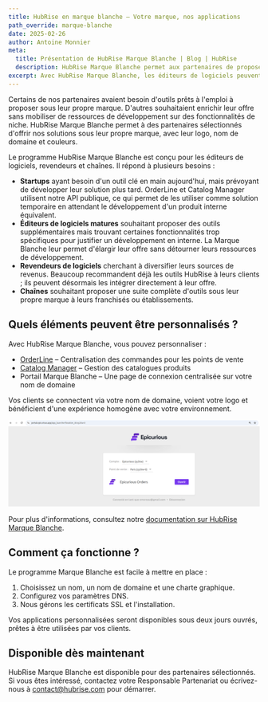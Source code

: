 ```yaml
---
title: HubRise en marque blanche – Votre marque, nos applications
path_override: marque-blanche
date: 2025-02-26
author: Antoine Monnier
meta:
  title: Présentation de HubRise Marque Blanche | Blog | HubRise
  description: HubRise Marque Blanche permet aux partenaires de proposer nos solutions sous leur propre marque, offrant une expérience fluide à leurs clients.
excerpt: Avec HubRise Marque Blanche, les éditeurs de logiciels peuvent proposer notre suite d'outils fiables et bien rodés sous leur propre marque. Que ce soit comme solution temporaire ou à long terme, cela leur permet d'élargir leur offre tout en restant concentrés sur le développement de leurs fonctionnalités métier.
---
```


[//]: # "Crédits photo: HubRise"

Certains de nos partenaires avaient besoin d'outils prêts à l'emploi à proposer sous leur propre marque. D'autres souhaitaient enrichir leur offre sans mobiliser de ressources de développement sur des fonctionnalités de niche. HubRise Marque Blanche permet à des partenaires sélectionnés d'offrir nos solutions sous leur propre marque, avec leur logo, nom de domaine et couleurs.

Le programme HubRise Marque Blanche est conçu pour les éditeurs de logiciels, revendeurs et chaînes. Il répond à plusieurs besoins :

- **Startups** ayant besoin d'un outil clé en main aujourd'hui, mais prévoyant de développer leur solution plus tard. OrderLine et Catalog Manager utilisent notre API publique, ce qui permet de les utiliser comme solution temporaire en attendant le développement d'un produit interne équivalent.
- **Éditeurs de logiciels matures** souhaitant proposer des outils supplémentaires mais trouvant certaines fonctionnalités trop spécifiques pour justifier un développement en interne. La Marque Blanche leur permet d'élargir leur offre sans détourner leurs ressources de développement.
- **Revendeurs de logiciels** cherchant à diversifier leurs sources de revenus. Beaucoup recommandent déjà les outils HubRise à leurs clients ; ils peuvent désormais les intégrer directement à leur offre.
- **Chaînes** souhaitant proposer une suite complète d'outils sous leur propre marque à leurs franchisés ou établissements.

## Quels éléments peuvent être personnalisés ?

Avec HubRise Marque Blanche, vous pouvez personnaliser :

- [OrderLine](/apps/orderline/overview) – Centralisation des commandes pour les points de vente
- [Catalog Manager](/apps/catalog-manager/overview) – Gestion des catalogues produits
- Portail Marque Blanche – Une page de connexion centralisée sur votre nom de domaine

Vos clients se connectent via votre nom de domaine, voient votre logo et bénéficient d'une expérience homogène avec votre environnement.

![Portail Marque Blanche](./001_white-label_portal.png)

Pour plus d'informations, consultez notre [documentation sur HubRise Marque Blanche](/docs/white-label).

## Comment ça fonctionne ?

Le programme Marque Blanche est facile à mettre en place :

1. Choisissez un nom, un nom de domaine et une charte graphique.
2. Configurez vos paramètres DNS.
3. Nous gérons les certificats SSL et l'installation.

Vos applications personnalisées seront disponibles sous deux jours ouvrés, prêtes à être utilisées par vos clients.

## Disponible dès maintenant

HubRise Marque Blanche est disponible pour des partenaires sélectionnés. Si vous êtes intéressé, contactez votre Responsable Partenariat ou écrivez-nous à contact@hubrise.com pour démarrer.
